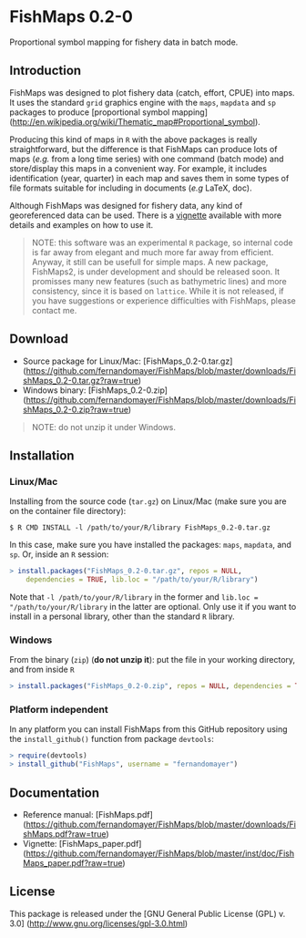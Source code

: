 # FishMaps 0.2-0

Proportional symbol mapping for fishery data in batch mode.

## Introduction

FishMaps was designed to plot fishery data (catch, effort, CPUE) into
maps. It uses the standard `grid` graphics engine with the `maps`, `mapdata` and `sp` packages to produce [proportional symbol mapping] (http://en.wikipedia.org/wiki/Thematic_map#Proportional_symbol).

Producing this kind of maps in `R` with the above packages is really straightforward, but the difference is that FishMaps can produce lots of maps (*e.g.* from a long time series) with one command (batch mode) and store/display this maps in a convenient way. For example, it includes identification (year, quarter) in each map and saves them in some types of file formats suitable for including in documents (*e.g* LaTeX, doc).

Although FishMaps was designed for fishery data, any kind of georeferenced data can be used. There is a [vignette](https://github.com/fernandomayer/FishMaps/blob/master/inst/doc/FishMaps_paper.pdf?raw=true) available with more details and examples on how to use it.

> NOTE: this software was an experimental `R` package, so internal code is far away from elegant and much more far away from efficient. Anyway, it still can be usefull for simple maps. A new package, FishMaps2, is under development and should be released soon. It promisses many new features (such as bathymetric lines) and more consistency, since it is based on `lattice`. While it is not released, if you have suggestions or experience difficulties with FishMaps, please contact me.

## Download

* Source package for Linux/Mac: [FishMaps_0.2-0.tar.gz] (https://github.com/fernandomayer/FishMaps/blob/master/downloads/FishMaps_0.2-0.tar.gz?raw=true)
* Windows binary: [FishMaps_0.2-0.zip] (https://github.com/fernandomayer/FishMaps/blob/master/downloads/FishMaps_0.2-0.zip?raw=true)

> NOTE: do not unzip it under Windows.

## Installation

### Linux/Mac

Installing from the source code (`tar.gz`) on Linux/Mac (make sure you are on the container file directory):

```
$ R CMD INSTALL -l /path/to/your/R/library FishMaps_0.2-0.tar.gz
```

In this case, make sure you have installed the packages: `maps`, `mapdata`, and `sp`. Or, inside an `R` session:

```R
> install.packages("FishMaps_0.2-0.tar.gz", repos = NULL,
	dependencies = TRUE, lib.loc = "/path/to/your/R/library")
```

Note that `-l /path/to/your/R/library` in the former and `lib.loc = "/path/to/your/R/library` in the latter are optional. Only use it if you want to install in a personal library, other than the standard `R` library.

### Windows

From the binary (`zip`) (**do not unzip it**): put the file in your working directory, and from inside `R`

```R
> install.packages("FishMaps_0.2-0.zip", repos = NULL, dependencies = TRUE)
```

### Platform independent

In any platform you can install FishMaps from this GitHub repository using the `install_github()` function from package `devtools`:

```R
> require(devtools)
> install_github("FishMaps", username = "fernandomayer")
```

## Documentation

* Reference manual: [FishMaps.pdf] (https://github.com/fernandomayer/FishMaps/blob/master/downloads/FishMaps.pdf?raw=true)
* Vignette: [FishMaps_paper.pdf] (https://github.com/fernandomayer/FishMaps/blob/master/inst/doc/FishMaps_paper.pdf?raw=true)

## License

This package is released under the [GNU General Public License (GPL) v. 3.0] (http://www.gnu.org/licenses/gpl-3.0.html)